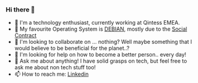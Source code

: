 ### Hi there 👋

- 🔭 I'm a technology enthusiast, currently working at Qintess EMEA.
- 🐧 My favourite Operating System is [DEBIAN](https://debian.org), mostly due to the [Social Contract](https://www.debian.org/social_contract)
- 👯 I'm looking to collaborate on ... nothing? Well maybe something that I would believe to be beneficial for the planet..?
- 🤔 I'm looking for help on how to become a better person.. every day!
- 💬 Ask me about anything! I have solid grasps on tech, but feel free to ask me about non tech stuff too!
- 📫 How to reach me: [Linkedin](https://t.ly/mKzr)
